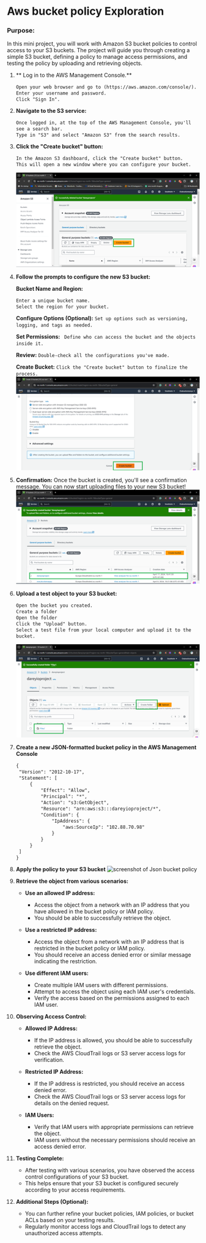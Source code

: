 # Aws bucket policy Exploration 

### Purpose:

In this mini project, you will work with Amazon S3 bucket policies to control access to your S3 buckets. The project will guide you through creating a simple S3 bucket, defining a policy to manage access permissions, and testing the policy by uploading and retrieving objects.

1. ** Log in to the AWS Management Console.**
   ```
   Open your web browser and go to (https://aws.amazon.com/console/).
   Enter your username and password.
   Click "Sign In".
   ```
2. **Navigate to the S3 service:**
   ```
   Once logged in, at the top of the AWS Management Console, you'll see a search bar. 
   Type in "S3" and select "Amazon S3" from the search results.
   ```

3. **Click the "Create bucket" button:**
   ```
   In the Amazon S3 dashboard, click the "Create bucket" button.
   This will open a new window where you can configure your bucket.
   ```
   ![screenshot of the create bucket button](image/Create_bucket.png)

4. **Follow the prompts to configure the new S3 bucket:**
   
   **Bucket Name and Region:**
   ```
   Enter a unique bucket name.
   Select the region for your bucket.
   ```

   **Configure Options (Optional):**
   `Set up options such as versioning, logging, and tags as needed.`
   
   **Set Permissions:**
  ` Define who can access the bucket and the objects inside it.`
   
   **Review:**
   `Double-check all the configurations you've made.`
   
   **Create Bucket:**
   `Click the "Create bucket" button to finalize the process.`
   ![screenshot of creating bucket button](image/Creating_bucket.png)

5. **Confirmation:**
   Once the bucket is created, you'll see a confirmation message.
   You can now start uploading files to your new S3 bucket!
   ![screenshot of bucket created](image/bucket_created.png)


6. **Upload a test object to your S3 bucket:**
   ```
   Open the bucket you created.
   Create a folder
   Open the folder
   Click the "Upload" button.
   Select a test file from your local computer and upload it to the bucket.
   ```
   ![screenshot of the folder button](image/Create_folder.png)

7. **Create a new JSON-formatted bucket policy in the AWS Management Console**
   ```
   {
    "Version": "2012-10-17",
    "Statement": [
        {
            "Effect": "Allow",
            "Principal": "*",
            "Action": "s3:GetObject",
            "Resource": "arn:aws:s3:::dareyioproject/*",
            "Condition": {
                "IpAddress": {
                    "aws:SourceIp": "102.88.70.98"
                }
            }
        }
    ]
   }
   ```

8. **Apply the policy to your S3 bucket**
   ![screenshot of Json bucket policy](image/json_policy)
2. **Retrieve the object from various scenarios:**
   - **Use an allowed IP address:**
     - Access the object from a network with an IP address that you have allowed in the bucket policy or IAM policy.
     - You should be able to successfully retrieve the object.

   - **Use a restricted IP address:**
     - Access the object from a network with an IP address that is restricted in the bucket policy or IAM policy.
     - You should receive an access denied error or similar message indicating the restriction.

   - **Use different IAM users:**
     - Create multiple IAM users with different permissions.
     - Attempt to access the object using each IAM user's credentials.
     - Verify the access based on the permissions assigned to each IAM user.

3. **Observing Access Control:**
   - **Allowed IP Address:**
     - If the IP address is allowed, you should be able to successfully retrieve the object.
     - Check the AWS CloudTrail logs or S3 server access logs for verification.

   - **Restricted IP Address:**
     - If the IP address is restricted, you should receive an access denied error.
     - Check the AWS CloudTrail logs or S3 server access logs for details on the denied request.

   - **IAM Users:**
     - Verify that IAM users with appropriate permissions can retrieve the object.
     - IAM users without the necessary permissions should receive an access denied error.

4. **Testing Complete:**
   - After testing with various scenarios, you have observed the access control configurations of your S3 bucket.
   - This helps ensure that your S3 bucket is configured securely according to your access requirements.

5. **Additional Steps (Optional):**
   - You can further refine your bucket policies, IAM policies, or bucket ACLs based on your testing results.
   - Regularly monitor access logs and CloudTrail logs to detect any unauthorized access attempts.


